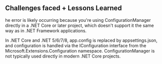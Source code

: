 

## Challenges faced + Lessons Learned
he error is likely occurring because you're using ConfigurationManager directly in a .NET Core or later project, which doesn't support it the same way as in .NET Framework applications.

In .NET Core and .NET 5/6/7/8, app.config is replaced by appsettings.json, and configuration is handled via the IConfiguration interface from the Microsoft.Extensions.Configuration namespace. ConfigurationManager is not typically used directly in modern .NET Core projects.